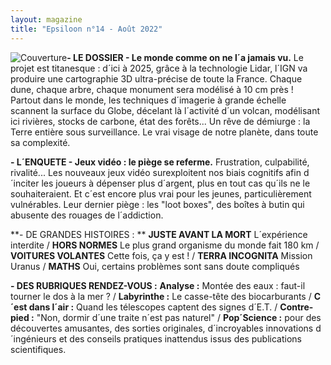 ```yaml
---
layout: magazine
title: "Epsiloon n°14 - Août 2022"
---
```

![Couverture](/img/epsiloon-14.jpg)**- LE DOSSIER - Le monde comme on ne l´a jamais vu.** Le projet est titanesque : d´ici à 2025, grâce à la technologie Lidar, l´IGN va produire une cartographie 3D ultra-précise de toute la France. Chaque dune, chaque arbre, chaque monument sera modélisé à 10 cm près ! Partout dans le monde, les techniques d´imagerie à grande échelle scannent la surface du Globe, décelant là l´activité d´un volcan, modélisant ici rivières, stocks de carbone, état des forêts... Un rêve de démiurge : la Terre entière sous surveillance. Le vrai visage de notre planète, dans toute sa complexité. 

**- L´ENQUETE - Jeux vidéo : le piège se referme.** Frustration, culpabilité, rivalité... Les nouveaux jeux vidéo surexploitent nos biais cognitifs afin d´inciter les joueurs à dépenser plus d´argent, plus en tout cas qu´ils ne le souhaiteraient. Et c´est encore plus vrai pour les jeunes, particulièrement vulnérables. Leur dernier piège : les "loot boxes", des boîtes à butin qui abusente des rouages de l´addiction. 

**- DE GRANDES HISTOIRES : ** **JUSTE AVANT LA MORT**  L´expérience interdite / **HORS NORMES** Le plus grand organisme du monde fait 180 km / **VOITURES VOLANTES** Cette fois, ça y est ! / **TERRA INCOGNITA**  Mission Uranus / **MATHS**  Oui, certains problèmes sont sans doute compliqués

**- DES RUBRIQUES RENDEZ-VOUS :** **Analyse :**  Montée des eaux : faut-il tourner le dos à la mer ? / **Labyrinthe :**  Le casse-tête des biocarburants / **C´est dans l´air :**  Quand les télescopes captent des signes d´E.T. / **Contre-pied :**  "Non, dormir d´une traite n´est pas naturel" / **Pop´Science :**  pour des découvertes amusantes, des sorties originales, d´incroyables innovations d´ingénieurs et des conseils pratiques inattendus issus des publications scientifiques.